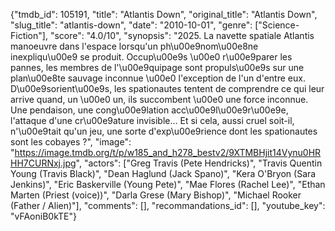 {"tmdb_id": 105191, "title": "Atlantis Down", "original_title": "Atlantis Down", "slug_title": "atlantis-down", "date": "2010-10-01", "genre": ["Science-Fiction"], "score": "4.0/10", "synopsis": "2025. La navette spatiale Atlantis manoeuvre dans l'espace lorsqu'un ph\u00e9nom\u00e8ne inexpliqu\u00e9 se produit. Occup\u00e9s \u00e0 r\u00e9parer les pannes, les membres de l'\u00e9quipage sont propuls\u00e9s sur une plan\u00e8te sauvage inconnue \u00e0 l'exception de l'un d'entre eux. D\u00e9sorient\u00e9s, les spationautes tentent de comprendre ce qui leur arrive quand, un \u00e0 un, ils succombent \u00e0 une force inconnue. Une pendaison, une cong\u00e9lation acc\u00e9l\u00e9r\u00e9e, l'attaque d'une cr\u00e9ature invisible... Et si cela, aussi cruel soit-il, n'\u00e9tait qu'un jeu, une sorte d'exp\u00e9rience dont les spationautes sont les cobayes ?", "image": "https://image.tmdb.org/t/p/w185_and_h278_bestv2/9XTMBHjit14Vynu0HRHH7CURNxj.jpg", "actors": ["Greg Travis (Pete Hendricks)", "Travis Quentin Young (Travis Black)", "Dean Haglund (Jack Spano)", "Kera O'Bryon (Sara Jenkins)", "Eric Baskerville (Young Pete)", "Mae Flores (Rachel Lee)", "Ethan Marten (Priest (voice))", "Darla Grese (Mary Bishop)", "Michael Rooker (Father / Alien)"], "comments": [], "recommandations_id": [], "youtube_key": "vFAoniB0kTE"}